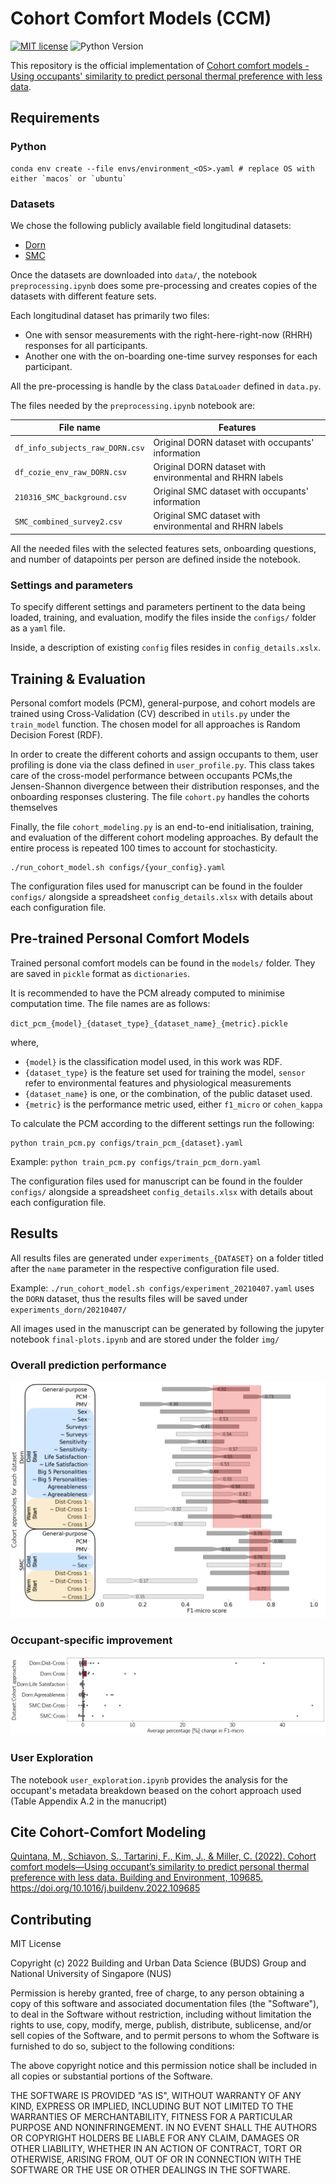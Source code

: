 # Cohort Comfort Models (CCM)
[![MIT license](https://img.shields.io/badge/License-MIT-blue.svg)](https://lbesson.mit-license.org/)  ![Python Version](https://upload.wikimedia.org/wikipedia/commons/f/fc/Blue_Python_3.7_Shield_Badge.svg)

This repository is the official implementation of [Cohort comfort models - Using occupants' similarity to predict personal thermal preference with less data](https://www.sciencedirect.com/science/article/abs/pii/S0360132322009155).

## Requirements

### Python

```setup
conda env create --file envs/environment_<OS>.yaml # replace OS with either `macos` or `ubuntu`
```

### Datasets

We chose the following publicly available field longitudinal datasets:

- [Dorn](https://github.com/FedericoTartarini/dorn-longitudinal-tc-study)
- [SMC](https://doi.org/10.1016/j.buildenv.2018.11.012)

Once the datasets are downloaded into `data/`, the notebook `preprocessing.ipynb` does some pre-processing and creates copies of the datasets with different feature sets.

Each longitudinal dataset has primarily two files:
- One with sensor measurements with the right-here-right-now (RHRH) responses for all participants.
- Another one with the on-boarding one-time survey responses for each participant.

All the pre-processing is handle by the class `DataLoader` defined in `data.py`.

The files needed by the `preprocessing.ipynb` notebook are:

|              File name              |                             Features                                 |
| -------------------------------     | -------------------------------------------------------------------- |
| `df_info_subjects_raw_DORN.csv`     | Original DORN dataset with occupants' information                    |
| `df_cozie_env_raw_DORN.csv`         | Original DORN dataset with environmental and RHRN labels             |
| `210316_SMC_background.csv`         | Original SMC dataset with occupants' information                     |
| `SMC_combined_survey2.csv`          | Original SMC dataset with environmental and RHRN labels              |

All the needed files with the selected features sets, onboarding questions, and number of datapoints per person are defined inside the notebook.

### Settings and parameters

To specify different settings and parameters pertinent to the data being loaded, training, and evaluation, modify the files inside the `configs/` folder as a `yaml` file.

Inside, a description of existing `config` files resides in `config_details.xslx`.

## Training & Evaluation

Personal comfort models (PCM), general-purpose, and cohort models are trained using Cross-Validation (CV) described in `utils.py` under the `train_model` function. The chosen model for all approaches is Random Decision Forest (RDF).

In order to create the different cohorts and assign occupants to them, user profiling is done via the class defined in `user_profile.py`. This class takes care of the cross-model performance between occupants PCMs,the Jensen-Shannon divergence between their distribution responses, and the onboarding responses clustering.
The file `cohort.py` handles the cohorts themselves

Finally, the file `cohort_modeling.py` is an end-to-end initialisation, training, and evaluation of the different cohort modeling approaches. By default the entire process is repeated 100 times to account for stochasticity.

```training
./run_cohort_model.sh configs/{your_config}.yaml
```
The configuration files used for manuscript can be found in the foulder `configs/` alongside a spreadsheet `config_details.xlsx` with details about each configuration file.

## Pre-trained Personal Comfort Models

Trained personal comfort models can be found in the `models/` folder. They are saved in `pickle` format as `dictionaries`.

It is recommended to have the PCM already computed to minimise computation time. The file names are as follows:

`dict_pcm_{model}_{dataset_type}_{dataset_name}_{metric}.pickle`

where,
- `{model}` is the classification model used, in this work was RDF.
- `{dataset_type}` is the feature set used for training the model, `sensor` refer to environmental features and physiological measurements
- `{dataset_name}` is one, or the combination, of the public dataset used.
- `{metric}` is the performance metric used, either `f1_micro` or `cohen_kappa`

To calculate the PCM according to the different settings run the following:

```training-pcm
python train_pcm.py configs/train_pcm_{dataset}.yaml
```

Example: `python train_pcm.py configs/train_pcm_dorn.yaml`

The configuration files used for manuscript can be found in the foulder `configs/` alongside a spreadsheet `config_details.xlsx` with details about each configuration file.

## Results

All results files are generated under `experiments_{DATASET}` on a folder titled after the `name` parameter in the respective configuration file used.

Example: `./run_cohort_model.sh configs/experiment_20210407.yaml` uses the `DORN` dataset, thus the results files will be saved under `experiments_dorn/20210407/`

All images used in the manuscript can be generated by following the jupyter notebook `final-plots.ipynb` and are stored under the folder `img/`

### Overall prediction performance
![](img/performance_comparison_dorn231_smc60.jpeg)

### Occupant-specific improvement
![](img/change-user-violin-rdf_f1_micro_bubble_percentage.png)

### User Exploration

The notebook `user_exploration.ipynb` provides the analysis for the occupant's metadata breakdown beased on the cohort approach used (Table Appendix A.2 in the manucript)

## Cite Cohort-Comfort Modeling
[Quintana, M., Schiavon, S., Tartarini, F., Kim, J., & Miller, C. (2022). Cohort comfort models—Using occupant’s similarity to predict personal thermal preference with less data. Building and Environment, 109685. https://doi.org/10.1016/j.buildenv.2022.109685
](https://www.sciencedirect.com/science/article/abs/pii/S0360132322009155)

## Contributing

MIT License

Copyright (c) 2022 Building and Urban Data Science (BUDS) Group and National University of Singapore (NUS)

Permission is hereby granted, free of charge, to any person obtaining a copy of this software and associated documentation files (the "Software"), to deal in the Software without restriction, including without limitation the rights to use, copy, modify, merge, publish, distribute, sublicense, and/or sell copies of the Software, and to permit persons to whom the Software is furnished to do so, subject to the following conditions:

The above copyright notice and this permission notice shall be included in all copies or substantial portions of the Software.

THE SOFTWARE IS PROVIDED "AS IS", WITHOUT WARRANTY OF ANY KIND, EXPRESS OR IMPLIED, INCLUDING BUT NOT LIMITED TO THE WARRANTIES OF MERCHANTABILITY, FITNESS FOR A PARTICULAR PURPOSE AND NONINFRINGEMENT. IN NO EVENT SHALL THE AUTHORS OR COPYRIGHT HOLDERS BE LIABLE FOR ANY CLAIM, DAMAGES OR OTHER LIABILITY, WHETHER IN AN ACTION OF CONTRACT, TORT OR OTHERWISE, ARISING FROM, OUT OF OR IN CONNECTION WITH THE SOFTWARE OR THE USE OR OTHER DEALINGS IN THE SOFTWARE.
